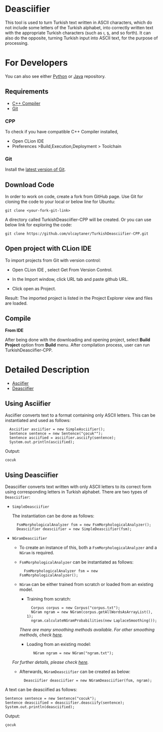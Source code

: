 # Deasciifier

This tool is used to turn Turkish text written in ASCII characters, which do not include some letters of the Turkish alphabet, into correctly written text with the appropriate Turkish characters (such as ı, ş, and so forth). It can also do the opposite, turning Turkish input into ASCII text, for the purpose of processing.

For Developers
============
You can also see either [Python](https://github.com/olcaytaner/TurkishDeasciifier-Py) 
or [Java](https://github.com/olcaytaner/TurkishDeasciifier) repository.

## Requirements

* [C++ Compiler](#cpp)
* [Git](#git)


### CPP
To check if you have compatible C++ Compiler installed,
* Open CLion IDE 
* Preferences >Build,Execution,Deployment > Toolchain  

### Git

Install the [latest version of Git](https://git-scm.com/book/en/v2/Getting-Started-Installing-Git).

## Download Code

In order to work on code, create a fork from GitHub page. 
Use Git for cloning the code to your local or below line for Ubuntu:

	git clone <your-fork-git-link>

A directory called TurkishDeasciifier-CPP will be created. Or you can use below link for exploring the code:

	git clone https://github.com/olcaytaner/TurkishDeasciifier-CPP.git

## Open project with CLion IDE

To import projects from Git with version control:

* Open CLion IDE , select Get From Version Control.

* In the Import window, click URL tab and paste github URL.

* Click open as Project.

Result: The imported project is listed in the Project Explorer view and files are loaded.


## Compile

**From IDE**

After being done with the downloading and opening project, select **Build Project** option from **Build** menu. After compilation process, user can run TurkishDeasciifier-CPP.

Detailed Description
============
+ [Asciifier](#using-asciifier)
+ [Deasciifier](#using-deasciifier)

## Using Asciifier

Asciifier converts text to a format containing only ASCII letters. This can be instantiated and used as follows:

      Asciifier asciifier = new SimpleAsciifier();
      Sentence sentence = new Sentence("çocuk"");
      Sentence asciified = asciifier.asciify(sentence);
      System.out.println(asciified);

Output:
    
    cocuk      

## Using Deasciifier

Deasciifier converts text written with only ASCII letters to its correct form using corresponding letters in Turkish alphabet. There are two types of `Deasciifier`:


* `SimpleDeasciifier`

    The instantiation can be done as follows:  
    
        FsmMorphologicalAnalyzer fsm = new FsmMorphologicalAnalyzer();
        Deasciifier deasciifier = new SimpleDeasciifier(fsm);
     
* `NGramDeasciifier`
    
    * To create an instance of this, both a `FsmMorphologicalAnalyzer` and a `NGram` is required. 
    
    * `FsmMorphologicalAnalyzer` can be instantiated as follows:
        
            FsmMorphologicalAnalyzer fsm = new FsmMorphologicalAnalyzer();
    
    * `NGram` can be either trained from scratch or loaded from an existing model.
        
        * Training from scratch:
                
                Corpus corpus = new Corpus("corpus.txt"); 
                NGram ngram = new NGram(corpus.getAllWordsAsArrayList(), 1);
                ngram.calculateNGramProbabilities(new LaplaceSmoothing());
                
        *There are many smoothing methods available. For other smoothing methods, check [here](https://github.com/olcaytaner/NGram).*       
        * Loading from an existing model:
     
                 NGram ngram = new NGram("ngram.txt");

	*For further details, please check [here](https://github.com/olcaytaner/NGram).*        
            
    * Afterwards, `NGramDeasciifier` can be created as below:
        
            Deasciifier deasciifier = new NGramDeasciifier(fsm, ngram);
     
A text can be deasciified as follows:
     
    Sentence sentence = new Sentence("cocuk");
    Sentence deasciified = deasciifier.deasciify(sentence);
    System.out.println(deasciified);
    
Output:

    çocuk
